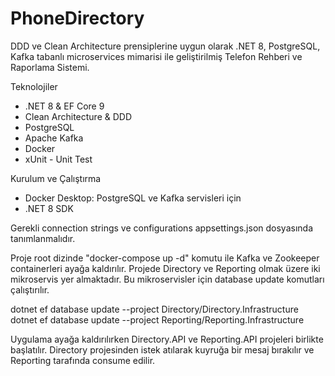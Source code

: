 # PhoneDirectory

DDD ve Clean Architecture prensiplerine uygun olarak .NET 8, PostgreSQL, Kafka tabanlı microservices mimarisi ile geliştirilmiş Telefon Rehberi ve Raporlama Sistemi.

Teknolojiler

- .NET 8 & EF Core 9
- Clean Architecture & DDD
- PostgreSQL
- Apache Kafka
- Docker
- xUnit - Unit Test

Kurulum ve Çalıştırma

- Docker Desktop: PostgreSQL ve Kafka servisleri için
- .NET 8 SDK

Gerekli connection strings ve configurations appsettings.json dosyasında tanımlanmalıdır.

Proje root dizinde "docker-compose up -d" komutu ile Kafka ve Zookeeper containerleri ayağa kaldırılır.
Projede Directory ve Reporting olmak üzere iki mikroservis yer almaktadır. Bu mikroservisler için database update komutları çalıştırılır.

dotnet ef database update --project Directory/Directory.Infrastructure
dotnet ef database update --project Reporting/Reporting.Infrastructure

Uygulama ayağa kaldırılırken Directory.API ve Reporting.API projeleri birlikte başlatılır.
Directory projesinden istek atılarak kuyruğa bir mesaj bırakılır ve Reporting tarafında consume edilir.